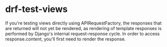 # drf-test-views
If you're testing views directly using APIRequestFactory, the responses that are returned will not yet be rendered, as rendering of template responses is performed by Django's internal request-response cycle. In order to access response.content, you'll first need to render the response.
